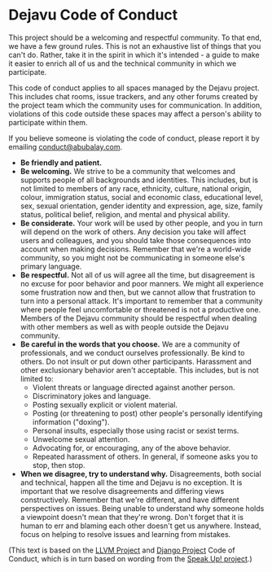 # Dejavu Code of Conduct

This project should be a welcoming and respectful community. To that end, we have a few ground rules. This is not an exhaustive list of things that you can't do. Rather, take it in the spirit in which it's intended - a guide to make it easier to enrich all of us and the technical community in which we participate.

This code of conduct applies to all spaces managed by the Dejavu project. This includes chat rooms, issue trackers, and any other forums created by the project team which the community uses for communication. In addition, violations of this code outside these spaces may affect a person's ability to participate within them.

If you believe someone is violating the code of conduct, please report it by emailing conduct@abubalay.com.

* **Be friendly and patient.**
* **Be welcoming.** We strive to be a community that welcomes and supports people of all backgrounds and identities. This includes, but is not limited to members of any race, ethnicity, culture, national origin, colour, immigration status, social and economic class, educational level, sex, sexual orientation, gender identity and expression, age, size, family status, political belief, religion, and mental and physical ability.
* **Be considerate.** Your work will be used by other people, and you in turn will depend on the work of others. Any decision you take will affect users and colleagues, and you should take those consequences into account when making decisions. Remember that we're a world-wide community, so you might not be communicating in someone else's primary language.
* **Be respectful.** Not all of us will agree all the time, but disagreement is no excuse for poor behavior and poor manners. We might all experience some frustration now and then, but we cannot allow that frustration to turn into a personal attack. It's important to remember that a community where people feel uncomfortable or threatened is not a productive one. Members of the Dejavu community should be respectful when dealing with other members as well as with people outside the Dejavu community.
* **Be careful in the words that you choose.** We are a community of professionals, and we conduct ourselves professionally. Be kind to others. Do not insult or put down other participants. Harassment and other exclusionary behavior aren't acceptable. This includes, but is not limited to:
  * Violent threats or language directed against another person.
  * Discriminatory jokes and language.
  * Posting sexually explicit or violent material.
  * Posting (or threatening to post) other people's personally identifying information ("doxing").
  * Personal insults, especially those using racist or sexist terms.
  * Unwelcome sexual attention.
  * Advocating for, or encouraging, any of the above behavior.
  * Repeated harassment of others. In general, if someone asks you to stop, then stop.
* **When we disagree, try to understand why.** Disagreements, both social and technical, happen all the time and Dejavu is no exception. It is important that we resolve disagreements and differing views constructively. Remember that we're different, and have different perspectives on issues. Being unable to understand why someone holds a viewpoint doesn't mean that they're wrong. Don't forget that it is human to err and blaming each other doesn't get us anywhere. Instead, focus on helping to resolve issues and learning from mistakes.

(This text is based on the [LLVM Project](https://llvm.org/docs/CodeOfConduct.html) and [Django Project](https://www.djangoproject.com/conduct/) Code of Conduct, which is in turn based on wording from the [Speak Up! project](http://web.archive.org/web/20141109123859/http://speakup.io/coc.html).)
